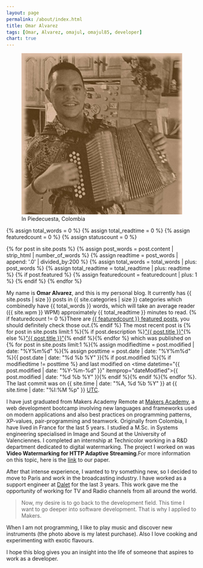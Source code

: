 ```yaml
---
layout: page
permalink: /about/index.html
title: Omar Alvarez
tags: [Omar, Alvarez, omajul, omajul85, developer]
chart: true
---
```

<figure>
  <img src='/images/about/mi-acordeon.jpg'>
  <figcaption>In Piedecuesta, Colombia</figcaption>
</figure>

{% assign total_words = 0 %}
{% assign total_readtime = 0 %}
{% assign featuredcount = 0 %}
{% assign statuscount = 0 %}

{% for post in site.posts %}
    {% assign post_words = post.content | strip_html | number_of_words %}
    {% assign readtime = post_words | append: '.0' | divided_by:200 %}
    {% assign total_words = total_words | plus: post_words %}
    {% assign total_readtime = total_readtime | plus: readtime %}
    {% if post.featured %}
    {% assign featuredcount = featuredcount | plus: 1 %}
    {% endif %}
{% endfor %}

My name is **Omar Alvarez**, and this is my personal blog. It currently has {{ site.posts | size }} posts in {{ site.categories | size }} categories which combinedly have {{ total_words }} words, which will take an average reader ({{ site.wpm }} WPM) approximately <span class="time">{{ total_readtime }}</span> minutes to read. {% if featuredcount != 0 %}There are <a href="{{ site.url }}/featured">{{ featuredcount }} featured posts</a>, you should definitely check those out.{% endif %} The most recent post is {% for post in site.posts limit:1 %}{% if post.description %}<a href="{{ site.url }}{{ post.url }}" title="{{ post.description }}">"{{ post.title }}"</a>{% else %}<a href="{{ site.url }}{{ post.url }}" title="{{ post.description }}" title="Read more about {{ post.title }}">"{{ post.title }}"</a>{% endif %}{% endfor %} which was published on {% for post in site.posts limit:1 %}{% assign modifiedtime = post.modified | date: "%Y%m%d" %}{% assign posttime = post.date | date: "%Y%m%d" %}<time datetime="{{ post.date | date_to_xmlschema }}" class="post-time">{{ post.date | date: "%d %b %Y" }}</time>{% if post.modified %}{% if modifiedtime != posttime %} and last modified on <time datetime="{{ post.modified | date: "%Y-%m-%d" }}" itemprop="dateModified">{{ post.modified | date: "%d %b %Y" }}</time>{% endif %}{% endif %}{% endfor %}. The last commit was on {{ site.time | date: "%A, %d %b %Y" }} at {{ site.time | date: "%I:%M %p" }} [UTC](http://en.wikipedia.org/wiki/Coordinated_Universal_Time "Temps Universel Coordonné").

I have just graduated from Makers Academy Remote at <a href="http://www.makersacademy.com/" target="_blank">Makers Academy</a>, a web development bootcamp involving new languages and frameworks used on modern applications and also best practices on programming patterns, XP-values, pair-programming and teamwork. Originally from Colombia, I have lived in France for the last 5 years. I studied a M.Sc. in Systems engineering specialised in Image and Sound at the University of Valenciennes. I completed an internship at Technicolor working in a R&D department dedicated to digital watermarking. The project I worked on was **Video Watermarking for HTTP Adaptive Streaming**.For more information on this topic, here is the <a href="https://www.dropbox.com/s/j1hvfdd4ldbgwju/icassp2014.pdf" target="_blank">link</a> to our paper.

After that intense experience, I wanted to try something new, so I decided to move to Paris and work in the broadcasting industry. I have worked as a support engineer at <a href="http://www.dalet.com/" target="_blank">Dalet</a> for the last 3 years. This work gave me the opportunity of working for TV and Radio channels from all around the world.

> Now, my desire is to go back to the development field. This time I want to go deeper into software development. That is why I applied to Makers. 

When I am not programming, I like to play music and discover new instruments (the photo above is my latest purchase). Also I love cooking and experimenting with exotic flavours.

I hope this blog gives you an insight into the life of someone that aspires to work as a developer.